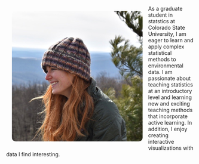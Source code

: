 <img src="picture.png" style="display: block-inline; float: left; height: 350px; border-radius: 10px; margin: 15px;"/>As a graduate student in statstics at Colorado State University, I am eager to learn and apply complex statistical methods to environmental data. I am passionate about teaching statistics at an introductory level and learning new and exciting teaching methods that incorporate active learning. In addition, I enjoy creating interactive visualizations with data I find interesting. 


